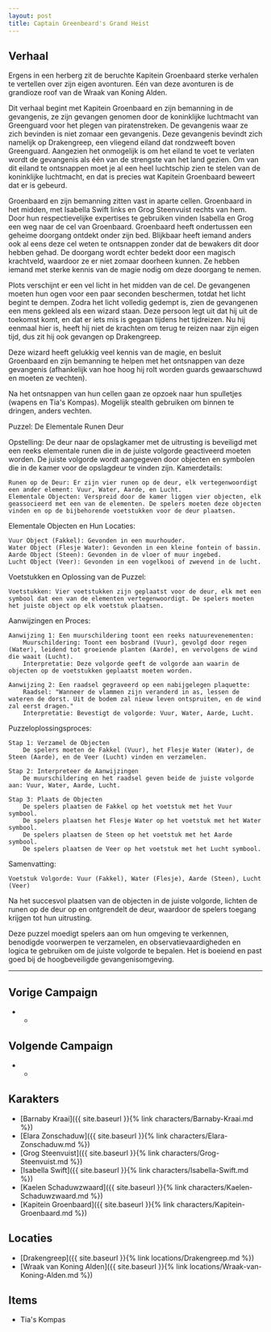 ```yaml
---
layout: post
title: Captain Greenbeard's Grand Heist
---
```


## Verhaal
Ergens in een herberg zit de beruchte Kapitein Groenbaard sterke verhalen te vertellen over zijn eigen avonturen. Eén van deze avonturen is de grandioze roof van de Wraak van Koning Alden.

Dit verhaal begint met Kapitein Groenbaard en zijn bemanning in de gevangenis, ze zijn gevangen genomen door de koninklijke luchtmacht van Greenguard voor het plegen van piratenstreken. De gevangenis waar ze zich bevinden is niet zomaar een gevangenis. Deze gevangenis bevindt zich namelijk op Drakengreep, een vliegend eiland dat rondzweeft boven Greenguard. Aangezien het onmogelijk is om het eiland te voet te verlaten wordt de gevangenis als één van de strengste van het land gezien. Om van dit eiland te ontsnappen moet je al een heel luchtschip zien te stelen van de koninklijke luchtmacht, en dat is precies wat Kapitein Groenbaard beweert dat er is gebeurd.

Groenbaard en zijn bemanning zitten vast in aparte cellen. Groenbaard in het midden, met Isabella Swift links en Grog Steenvuist rechts van hem. Door hun respectievelijke expertises te gebruiken vinden Isabella en Grog een weg naar de cel van Groenbaard. Groenbaard heeft ondertussen een geheime doorgang ontdekt onder zijn bed. Blijkbaar heeft iemand anders ook al eens deze cel weten te ontsnappen zonder dat de bewakers dit door hebben gehad. De doorgang wordt echter bedekt door een magisch krachtveld, waardoor ze er niet zomaar doorheen kunnen. Ze hebben iemand met sterke kennis van de magie nodig om deze doorgang te nemen.

Plots verschijnt er een vel licht in het midden van de cel. De gevangenen moeten hun ogen voor een paar seconden beschermen, totdat het licht begint te dempen. Zodra het licht volledig gedempt is, zien de gevangenen een mens gekleed als een wizard staan. Deze persoon legt uit dat hij uit de toekomst komt, en dat er iets mis is gegaan tijdens het tijdreizen. Nu hij eenmaal hier is, heeft hij niet de krachten om terug te reizen naar zijn eigen tijd, dus zit hij ook gevangen op Drakengreep.

Deze wizard heeft gelukkig veel kennis van de magie, en besluit Groenbaard en zijn bemanning te helpen met het ontsnappen van deze gevangenis (afhankelijk van hoe hoog hij rolt worden guards gewaarschuwd en moeten ze vechten).

Na het ontsnappen van hun cellen gaan ze opzoek naar hun spulletjes (wapens en Tia's Kompas). Mogelijk stealth gebruiken om binnen te dringen, anders vechten.

Puzzel: De Elementale Runen Deur

Opstelling:
De deur naar de opslagkamer met de uitrusting is beveiligd met een reeks elementale runen die in de juiste volgorde geactiveerd moeten worden. De juiste volgorde wordt aangegeven door objecten en symbolen die in de kamer voor de opslagdeur te vinden zijn.
Kamerdetails:

    Runen op de Deur: Er zijn vier runen op de deur, elk vertegenwoordigt een ander element: Vuur, Water, Aarde, en Lucht.
    Elementale Objecten: Verspreid door de kamer liggen vier objecten, elk geassocieerd met een van de elementen. De spelers moeten deze objecten vinden en op de bijbehorende voetstukken voor de deur plaatsen.

Elementale Objecten en Hun Locaties:

    Vuur Object (Fakkel): Gevonden in een muurhouder.
    Water Object (Flesje Water): Gevonden in een kleine fontein of bassin.
    Aarde Object (Steen): Gevonden in de vloer of muur ingebed.
    Lucht Object (Veer): Gevonden in een vogelkooi of zwevend in de lucht.

Voetstukken en Oplossing van de Puzzel:

    Voetstukken: Vier voetstukken zijn geplaatst voor de deur, elk met een symbool dat een van de elementen vertegenwoordigt. De spelers moeten het juiste object op elk voetstuk plaatsen.

Aanwijzingen en Proces:

    Aanwijzing 1: Een muurschildering toont een reeks natuurevenementen:
        Muurschildering: Toont een bosbrand (Vuur), gevolgd door regen (Water), leidend tot groeiende planten (Aarde), en vervolgens de wind die waait (Lucht).
        Interpretatie: Deze volgorde geeft de volgorde aan waarin de objecten op de voetstukken geplaatst moeten worden.

    Aanwijzing 2: Een raadsel gegraveerd op een nabijgelegen plaquette:
        Raadsel: "Wanneer de vlammen zijn veranderd in as, lessen de wateren de dorst. Uit de bodem zal nieuw leven ontspruiten, en de wind zal eerst dragen."
        Interpretatie: Bevestigt de volgorde: Vuur, Water, Aarde, Lucht.

Puzzeloplossingsproces:

    Stap 1: Verzamel de Objecten
        De spelers moeten de Fakkel (Vuur), het Flesje Water (Water), de Steen (Aarde), en de Veer (Lucht) vinden en verzamelen.

    Stap 2: Interpreteer de Aanwijzingen
        De muurschildering en het raadsel geven beide de juiste volgorde aan: Vuur, Water, Aarde, Lucht.

    Stap 3: Plaats de Objecten
        De spelers plaatsen de Fakkel op het voetstuk met het Vuur symbool.
        De spelers plaatsen het Flesje Water op het voetstuk met het Water symbool.
        De spelers plaatsen de Steen op het voetstuk met het Aarde symbool.
        De spelers plaatsen de Veer op het voetstuk met het Lucht symbool.

Samenvatting:

    Voetstuk Volgorde: Vuur (Fakkel), Water (Flesje), Aarde (Steen), Lucht (Veer)

Na het succesvol plaatsen van de objecten in de juiste volgorde, lichten de runen op de deur op en ontgrendelt de deur, waardoor de spelers toegang krijgen tot hun uitrusting.

Deze puzzel moedigt spelers aan om hun omgeving te verkennen, benodigde voorwerpen te verzamelen, en observatievaardigheden en logica te gebruiken om de juiste volgorde te bepalen. Het is boeiend en past goed bij de hoogbeveiligde gevangenisomgeving.

---

## Vorige Campaign
* -

## Volgende Campaign
* -

## Karakters
* [Barnaby Kraai]({{ site.baseurl }}{% link characters/Barnaby-Kraai.md %})
* [Elara Zonschaduw]({{ site.baseurl }}{% link characters/Elara-Zonschaduw.md %})
* [Grog Steenvuist]({{ site.baseurl }}{% link characters/Grog-Steenvuist.md %})
* [Isabella Swift]({{ site.baseurl }}{% link characters/Isabella-Swift.md %})
* [Kaelen Schaduwzwaard]({{ site.baseurl }}{% link characters/Kaelen-Schaduwzwaard.md %})
* [Kapitein Groenbaard]({{ site.baseurl }}{% link characters/Kapitein-Groenbaard.md %})

## Locaties
* [Drakengreep]({{ site.baseurl }}{% link locations/Drakengreep.md %})
* [Wraak van Koning Alden]({{ site.baseurl }}{% link locations/Wraak-van-Koning-Alden.md %})

## Items
* Tia's Kompas